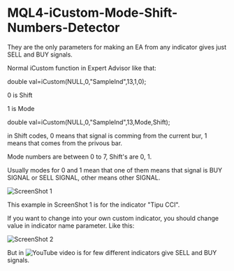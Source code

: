 # MQL4-iCustom-Mode-Shift-Numbers-Detector

They are the only parameters for making an EA from any indicator gives just SELL and BUY signals.

Normal iCustom function in Expert Advisor like that:

  double val=iCustom(NULL,0,"SampleInd",13,1,0);


0 is Shift

1 is Mode

double val=iCustom(NULL,0,"SampleInd",13,Mode,Shift);

in Shift codes, 0 means that signal is comming from the current bur, 1 means that comes from the privous bar.

Mode numbers are between 0 to 7, Shift's are 0, 1.

Usually modes for 0 and 1 mean that one of them means that signal is BUY SIGNAL or SELL SIGNAL, other means other SIGNAL.

![ScreenShot 1](https://github.com/inceabdullah/MQL4-iCustom-Mode-Shift-Numbers-Detector/blob/master/iCustom_Shift_Mode_Signal_Count_for_EA.png)

This example in ScreenShot 1 is for the indicator "Tipu CCI".

If you want to change into your own custom indicator, you should change value in indicator name parameter. Like this:

![ScreenShot 2](https://github.com/inceabdullah/MQL4-iCustom-Mode-Shift-Numbers-Detector/blob/master/iCustom_indicators_folder.png)

But in ![YouTube video](https://youtu.be/aHXldAYU7hU) is for few different indicators give SELL and BUY signals.
